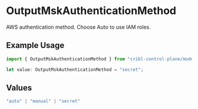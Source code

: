 # OutputMskAuthenticationMethod

AWS authentication method. Choose Auto to use IAM roles.

## Example Usage

```typescript
import { OutputMskAuthenticationMethod } from "cribl-control-plane/models";

let value: OutputMskAuthenticationMethod = "secret";
```

## Values

```typescript
"auto" | "manual" | "secret"
```